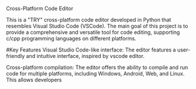 Cross-Platform Code Editor

This is a "TRY" cross-platform code editor developed in Python that resembles Visual Studio Code (VSCode). 
The main goal of this project is to provide a comprehensive and versatile tool for code editing, 
supporting c/cpp programming languages on different platforms.

#Key Features
 Visual Studio Code-like interface: The editor features a user-friendly and intuitive interface, inspired by vscode editor.
 
 Cross-platform compilation: The editor offers the ability to compile and run code 
 for multiple platforms, including Windows, Android, Web, and Linux. This allows developers 
